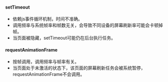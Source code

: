 #### setTimeout

- 依赖js事件循环机制，时间不准确。
- 调用频率与系统帧率和帧数无关，会导致不同设备的屏幕刷新率可能会卡顿掉帧。
- 当页面被隐藏，setTimeout可能仍在后台执行任务。

#### requestAnimationFrame

- 按帧调用，调用频率与帧率有关。
- 当页面处于未激活的状态下，该页面的屏幕刷新任务会被系统暂停，requestAnimationFrame不会调用。